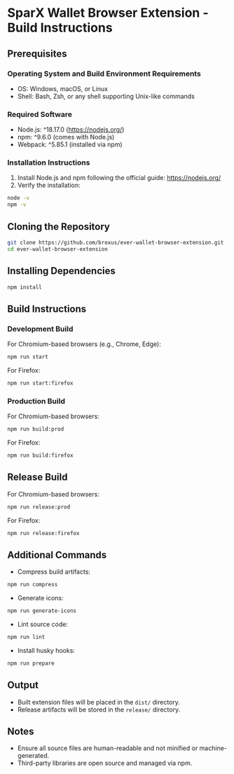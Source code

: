 # SparX Wallet Browser Extension - Build Instructions

## Prerequisites

### Operating System and Build Environment Requirements
- OS: Windows, macOS, or Linux
- Shell: Bash, Zsh, or any shell supporting Unix-like commands

### Required Software
- Node.js: ^18.17.0 (https://nodejs.org/)
- npm: ^9.6.0 (comes with Node.js)
- Webpack: ^5.85.1 (installed via npm)

### Installation Instructions
1. Install Node.js and npm following the official guide: https://nodejs.org/
2. Verify the installation:

```bash
node -v
npm -v
```

## Cloning the Repository

```bash
git clone https://github.com/broxus/ever-wallet-browser-extension.git
cd ever-wallet-browser-extension
```

## Installing Dependencies

```bash
npm install
```

## Build Instructions

### Development Build

For Chromium-based browsers (e.g., Chrome, Edge):

```bash
npm run start
```

For Firefox:

```bash
npm run start:firefox
```

### Production Build

For Chromium-based browsers:

```bash
npm run build:prod
```

For Firefox:

```bash
npm run build:firefox
```

## Release Build

For Chromium-based browsers:

```bash
npm run release:prod
```

For Firefox:

```bash
npm run release:firefox
```

## Additional Commands

- Compress build artifacts:

```bash
npm run compress
```

- Generate icons:

```bash
npm run generate-icons
```

- Lint source code:

```bash
npm run lint
```

- Install husky hooks:

```bash
npm run prepare
```

## Output
- Built extension files will be placed in the `dist/` directory.
- Release artifacts will be stored in the `release/` directory.

## Notes
- Ensure all source files are human-readable and not minified or machine-generated.
- Third-party libraries are open source and managed via npm.

